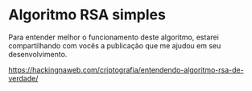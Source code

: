 # Algoritmo RSA simples

Para entender melhor o funcionamento deste algoritmo, estarei compartilhando com vocês a publicação que me ajudou em seu desenvolvimento.

https://hackingnaweb.com/criptografia/entendendo-algoritmo-rsa-de-verdade/
